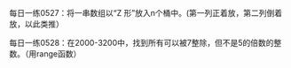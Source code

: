每日一练0527：将一串数组以“Z 形”放入n个桶中。(第一列正着放，第二列倒着放，以此类推）

每日一练0528：在2000-3200中，找到所有可以被7整除，但不是5的倍数的整数。（用range函数）

